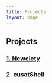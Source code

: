 ```yaml
---
title: Projects
layout: page
---
```



<h2>Projects</h2>
<h3> <a href="https://github.com/PushnPull/Newciety">1. Newciety</a> </h3>
<h3> 2. cusatShell </h3>
